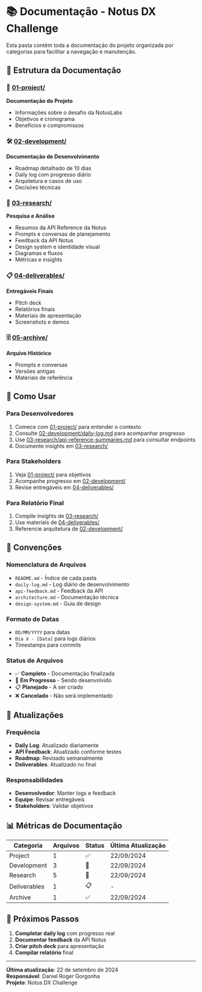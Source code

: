 # 📚 Documentação - Notus DX Challenge

Esta pasta contém toda a documentação do projeto organizada por categorias para facilitar a navegação e manutenção.

## 📁 Estrutura da Documentação

### 🎯 [01-project/](./01-project/)
**Documentação do Projeto**
- Informações sobre o desafio da NotusLabs
- Objetivos e cronograma
- Benefícios e compromissos

### 🛠️ [02-development/](./02-development/)
**Documentação de Desenvolvimento**
- Roadmap detalhado de 10 dias
- Daily log com progresso diário
- Arquitetura e casos de uso
- Decisões técnicas

### 🔬 [03-research/](./03-research/)
**Pesquisa e Análise**
- Resumos da API Reference da Notus
- Prompts e conversas de planejamento
- Feedback da API Notus
- Design system e identidade visual
- Diagramas e fluxos
- Métricas e insights

### 📋 [04-deliverables/](./04-deliverables/)
**Entregáveis Finais**
- Pitch deck
- Relatórios finais
- Materiais de apresentação
- Screenshots e demos

### 🗄️ [05-archive/](./05-archive/)
**Arquivo Histórico**
- Prompts e conversas
- Versões antigas
- Materiais de referência

## 🚀 Como Usar

### **Para Desenvolvedores**
1. Comece com [01-project/](./01-project/) para entender o contexto
2. Consulte [02-development/daily-log.md](./02-development/daily-log.md) para acompanhar progresso
3. Use [03-research/api-reference-summaries.md](./03-research/api-reference-summaries.md) para consultar endpoints
4. Documente insights em [03-research/](./03-research/)

### **Para Stakeholders**
1. Veja [01-project/](./01-project/) para objetivos
2. Acompanhe progresso em [02-development/](./02-development/)
3. Revise entregáveis em [04-deliverables/](./04-deliverables/)

### **Para Relatório Final**
1. Compile insights de [03-research/](./03-research/)
2. Use materiais de [04-deliverables/](./04-deliverables/)
3. Referencie arquitetura de [02-development/](./02-development/)

## 📝 Convenções

### **Nomenclatura de Arquivos**
- `README.md` - Índice de cada pasta
- `daily-log.md` - Log diário de desenvolvimento
- `api-feedback.md` - Feedback da API
- `architecture.md` - Documentação técnica
- `design-system.md` - Guia de design

### **Formato de Datas**
- `DD/MM/YYYY` para datas
- `Dia X - [Data]` para logs diários
- Timestamps para commits

### **Status de Arquivos**
- ✅ **Completo** - Documentação finalizada
- 🚧 **Em Progresso** - Sendo desenvolvido
- 📋 **Planejado** - A ser criado
- ❌ **Cancelado** - Não será implementado

## 🔄 Atualizações

### **Frequência**
- **Daily Log**: Atualizado diariamente
- **API Feedback**: Atualizado conforme testes
- **Roadmap**: Revisado semanalmente
- **Deliverables**: Atualizado no final

### **Responsabilidades**
- **Desenvolvedor**: Manter logs e feedback
- **Equipe**: Revisar entregáveis
- **Stakeholders**: Validar objetivos

## 📊 Métricas de Documentação

| Categoria | Arquivos | Status | Última Atualização |
|-----------|----------|--------|-------------------|
| Project | 1 | ✅ | 22/09/2024 |
| Development | 3 | 🚧 | 22/09/2024 |
| Research | 5 | 🚧 | 22/09/2024 |
| Deliverables | 1 | 📋 | - |
| Archive | 1 | ✅ | 22/09/2024 |

## 🎯 Próximos Passos

1. **Completar daily log** com progresso real
2. **Documentar feedback** da API Notus
3. **Criar pitch deck** para apresentação
4. **Compilar relatório** final

---

**Última atualização**: 22 de setembro de 2024  
**Responsável**: Daniel Roger Gorgonha  
**Projeto**: Notus DX Challenge
